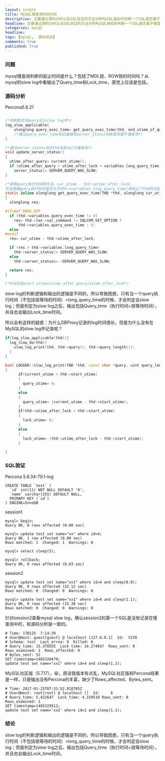 ```yaml
---
layout: single
title: MySQL慢查询时间分析
description: 主要通过源码分析以及SQL验证的方法分析MySQL是如何判断一个SQL是否属于慢查询，判定的过程中是否考虑MDL锁、ROW锁的时间。
headline: 主要通过源码分析以及SQL验证的方法分析MySQL是如何判断一个SQL是否属于慢查询，判定的过程中是否考虑MDL锁、ROW锁的时间。
categories: mysql
headline:
tags: [mysql,  源码阅读]
comments: true
published: true
---
```


### 问题

mysql慢查询判断的起止时间是什么？包括了MDL锁、ROW锁的时间吗？从mysql的slow log中看输出了Query_time和Lock_time，感觉上应该是包括。

### 源码分析

Percona5.6.21

```c

/*判断是否将query记入slow log中*/
log_slow_applicable{
	ulonglong query_exec_time= get_query_exec_time(thd, end_utime_of_query);
  	/*通过query_exec_time和后面提到server_status判断是否属于慢查询*/
}

/*通过server_status标记thd当前sql为慢查询*/
void update_server_status()
{
  utime_after_query= current_utime();
  if (utime_after_query > utime_after_lock + variables.long_query_time)
    server_status|= SERVER_QUERY_WAS_SLOW;
}

/*获取query执行时间的方法，cur_utime - thd->utime_after_lock;
并且根据query执行时间是否大于thd->variables.long_query_timel来标记了thd的当前sql为慢查询*/
static inline ulonglong get_query_exec_time(THD *thd, ulonglong cur_utime)
{
  ulonglong res;

#ifndef DBUG_OFF
  if (thd->variables.query_exec_time != 0)
    res= thd->lex->sql_command != SQLCOM_SET_OPTION ?
      thd->variables.query_exec_time : 0;
  else
#endif
  res= cur_utime - thd->utime_after_lock;

  if (res > thd->variables.long_query_time)
    thd->server_status|= SERVER_QUERY_WAS_SLOW;
  else
    thd->server_status&= ~SERVER_QUERY_WAS_SLOW;

  return res;
}

/*thd包括start_utime/utime_after_query/utime_after_lock*/


```

slow log的判断逻辑和输出的逻辑是不同的，所以导致困惑，只有当一个query执行时间（不包括锁等待的时间）>long_query_time的时候，才会判定会slow log；但是判定为slow log之后，输出包括Query_time（执行时间+锁等待时间），并且也会输出Lock_time时间。

所以会有这样的疑惑：为什么DBProxy记录的log时间很长，但是为什么没有在MySQL的slow log中记录呢？

```c++
if(log_slow_applicable(thd)){
  log_slow_do(thd){
    slow_log_print(thd, thd->query(), thd->query_length());
  }
}

bool LOGGER::slow_log_print(THD *thd, const char *query, uint query_length)
{
      if(current_utime < thd->start_utime)
      {
        query_utime= 0;
      }
      else
      {
        query_utime= (current_utime - thd->start_utime);
      }
      if(thd->utime_after_lock < thd->start_utime)
      {
        lock_utime= 0;
      }
      else
      {
        lock_utime= (thd->utime_after_lock - thd->start_utime);
      }

}
```

### SQL验证

Percona 5.6.34-79.1-log

```
CREATE TABLE `test` (
  `id` int(11) NOT NULL DEFAULT '0',
  `name` varchar(255) DEFAULT NULL,
  PRIMARY KEY (`id`)
) ENGINE=InnoDB
```

session1

```
mysql> begin;
Query OK, 0 rows affected (0.00 sec)

mysql> update test set name="xx" where id=4;
Query OK, 1 row affected (0.00 sec)
Rows matched: 1  Changed: 1  Warnings: 0

mysql> select sleep(5);

mysql> rollback;
Query OK, 0 rows affected (0.03 sec)
```

session2

```
mysql> update test set name="xx1" where id=4 and sleep(0.9);
Query OK, 0 rows affected (22.12 sec)
Rows matched: 0  Changed: 0  Warnings: 0

mysql> update test set name="xx1" where id=4 and sleep(1.1);
Query OK, 0 rows affected (15.38 sec)
Rows matched: 0  Changed: 0  Warnings: 0
```

针对session2查看mysql slow log，确认session2的第一个SQL是没有记录在慢查询中的，和源码分析是一致的。

```
# Time: 170125  7:14:39
# User@Host: guest[guest] @ localhost [127.0.0.1]  Id:  5370
# Schema: test  Last_errno: 0  Killed: 0
# Query_time: 15.378555  Lock_time: 14.274847  Rows_sent: 0  Rows_examined: 1  Rows_affected: 0
# Bytes_sent: 52
SET timestamp=1485328479;
update test set name="xx1" where id=4 and sleep(1.1);
```

MySQL社区版（5.7.17），😆，原谅我版本有点乱，MySQL社区版和Percona结果是一样，只是输出没有Percona的丰富，缺少了Rows_affected、Bytes_sent。

```
# Time: 2017-01-25T07:31:52.810785Z
# User@Host: root[root] @ localhost []  Id:     8
# Query_time: 5.422647  Lock_time: 4.319510 Rows_sent: 0  Rows_examined: 1
SET timestamp=1485329512;
update test set name='xx2' where id=1 and sleep(1.1);
```

### 结论

slow log的判断逻辑和输出的逻辑是不同的，所以导致困惑，只有当一个query执行时间（不包括锁等待的时间）>long_query_time的时候，才会判定会slow log；但是判定为slow log之后，输出包括Query_time（执行时间+锁等待时间），并且也会输出Lock_time时间。